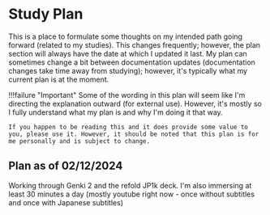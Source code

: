 # Study Plan

This is a place to formulate some thoughts on my intended path going forward (related to my studies). This changes frequently; however, the plan section will always have the date at which I updated it last. My plan can sometimes change a bit between documentation updates (documentation changes take time away from studying); however, it's typically what my current plan is at the moment.

!!!failure "Important"
    Some of the wording in this plan will seem like I'm directing the explanation outward (for external use). However, it's mostly so I fully understand what my plan is and why I'm doing it that way.

    If you happen to be reading this and it does provide some value to you, please use it. However, it should be noted that this plan is for me personally and is subject to change.

## Plan as of 02/12/2024

Working through Genki 2 and the refold JP1k deck. I'm also immersing at least 30 minutes a day (mostly youtube right now - once without subtitles and once with Japanese subtitles)